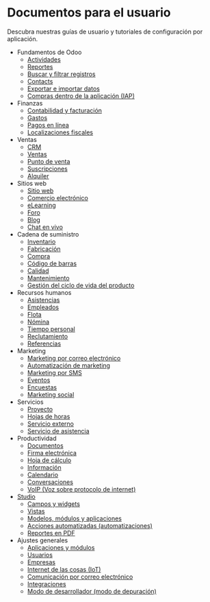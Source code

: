 # Documentos para el usuario

Descubra nuestras guías de usuario y tutoriales de configuración por
aplicación.

  * Fundamentos de Odoo
    * [Actividades](applications/essentials/activities.html)
    * [Reportes](applications/essentials/reporting.html)
    * [Buscar y filtrar registros](applications/essentials/search.html)
    * [Contacts](applications/essentials/contacts.html)
    * [Exportar e importar datos](applications/essentials/export_import_data.html)
    * [Compras dentro de la aplicación (IAP)](applications/essentials/in_app_purchase.html)
  * Finanzas
    * [Contabilidad y facturación](applications/finance/accounting.html)
    * [Gastos](applications/finance/expenses.html)
    * [Pagos en línea](applications/finance/payment_providers.html)
    * [Localizaciones fiscales](applications/finance/fiscal_localizations.html)
  * Ventas
    * [CRM](applications/sales/crm.html)
    * [Ventas](applications/sales/sales.html)
    * [Punto de venta](applications/sales/point_of_sale.html)
    * [Suscripciones](applications/sales/subscriptions.html)
    * [Alquiler](applications/sales/rental.html)
  * Sitios web
    * [Sitio web](applications/websites/website.html)
    * [Comercio electrónico](applications/websites/ecommerce.html)
    * [eLearning](applications/websites/elearning.html)
    * [Foro](applications/websites/forum.html)
    * [Blog](applications/websites/blog.html)
    * [Chat en vivo](applications/websites/livechat.html)
  * Cadena de suministro
    * [Inventario](applications/inventory_and_mrp/inventory.html)
    * [Fabricación](applications/inventory_and_mrp/manufacturing.html)
    * [Compra](applications/inventory_and_mrp/purchase.html)
    * [Código de barras](applications/inventory_and_mrp/barcode.html)
    * [Calidad](applications/inventory_and_mrp/quality.html)
    * [Mantenimiento](applications/inventory_and_mrp/maintenance.html)
    * [Gestión del ciclo de vida del producto](applications/inventory_and_mrp/plm.html)
  * Recursos humanos
    * [Asistencias](applications/hr/attendances.html)
    * [Empleados](applications/hr/employees.html)
    * [Flota](applications/hr/fleet.html)
    * [Nómina](applications/hr/payroll.html)
    * [Tiempo personal](applications/hr/time_off.html)
    * [Reclutamiento](applications/hr/recruitment.html)
    * [Referencias](applications/hr/referrals.html)
  * Marketing
    * [Marketing por correo electrónico](applications/marketing/email_marketing.html)
    * [Automatización de marketing](applications/marketing/marketing_automation.html)
    * [Marketing por SMS](applications/marketing/sms_marketing.html)
    * [Eventos](applications/marketing/events.html)
    * [Encuestas](applications/marketing/surveys.html)
    * [Marketing social](applications/marketing/social_marketing.html)
  * Servicios
    * [Proyecto](applications/services/project.html)
    * [Hojas de horas](applications/services/timesheets.html)
    * [Servicio externo](applications/services/field_service.html)
    * [Servicio de asistencia](applications/services/helpdesk.html)
  * Productividad
    * [Documentos](applications/productivity/documents.html)
    * [Firma electrónica](applications/productivity/sign.html)
    * [Hoja de cálculo](applications/productivity/spreadsheet.html)
    * [Información](applications/productivity/knowledge.html)
    * [Calendario](applications/productivity/calendar.html)
    * [Conversaciones](applications/productivity/discuss.html)
    * [VoIP (Voz sobre protocolo de internet)](applications/productivity/voip.html)
  * [Studio](applications/studio.html)
    * [Campos y widgets](applications/studio/fields.html)
    * [Vistas](applications/studio/views.html)
    * [Modelos, módulos y aplicaciones](applications/studio/models_modules_apps.html)
    * [Acciones automatizadas (automatizaciones)](applications/studio/automated_actions.html)
    * [Reportes en PDF](applications/studio/pdf_reports.html)
  * Ajustes generales
    * [Aplicaciones y módulos](applications/general/apps_modules.html)
    * [Usuarios](applications/general/users.html)
    * [Empresas](applications/general/companies.html)
    * [Internet de las cosas (IoT)](applications/general/iot.html)
    * [Comunicación por correo electrónico](applications/general/email_communication.html)
    * [Integraciones](applications/general/integrations.html)
    * [Modo de desarrollador (modo de depuración)](applications/general/developer_mode.html)

